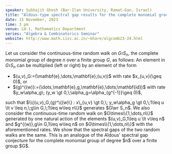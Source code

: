 ```yaml
---
speaker: Subhajit Ghosh (Bar-Ilan University, Ramat-Gan, Israel)
title: "Aldous-type spectral gap results for the complete monomial group"
date: 15 November, 2023
time: 3 pm
venue: LH-1, Mathematics Department
series: "Algebra & Combinatorics Seminar"
website: http://www.math.iisc.ac.in/~khare/algcomb23-24.html
---
```


Let us consider the continuous-time random walk on $G\wr S_n$, the
complete monomial group of degree $n$ over a finite group $G$, as
follows: An element in $G\wr S_n$ can be multiplied (left or right) by an
element of the form
<ul>
<li> $(u,v)_G:=(\mathbf{e},\dots,\mathbf{e};(u,v))$ with rate
$x_{u,v}(\geq 0)$, or</li>
<li>
$(g)^{(w)}:=(\dots,\mathbf{e},g,\mathbf{e},\dots;\mathbf{id})$ with rate
$y_w\alpha_g\; (y_w \gt 0,\;\alpha_g=\alpha_{g^{-1}}\geq 0)$,</li>
</ul>
such that $\\{(u,v)_G,(g)^\{(w)\} : x\_{u,v} \gt 0,\;  y_w\alpha_g \gt 0,\;1\leq u \lt v
\leq n,\;g\in G,\;1\leq w\leq n\\}$ generates $G\wr S_n$. We also consider
the continuous-time random walk on $G\times\\{1,\dots,n\\}$ generated by
one natural action of the elements $(u,v)_G,1\leq u \lt v\leq n$ and
$g^{(w)},g\in G,1\leq w\leq n$ on $G\times\\{1,\dots,n\\}$ with the
aforementioned rates. We show that the spectral gaps of the two random
walks are the same. This is an analogue of the Aldous' spectral gap
conjecture for the complete monomial group of degree $n$ over a finite
group $G$.


